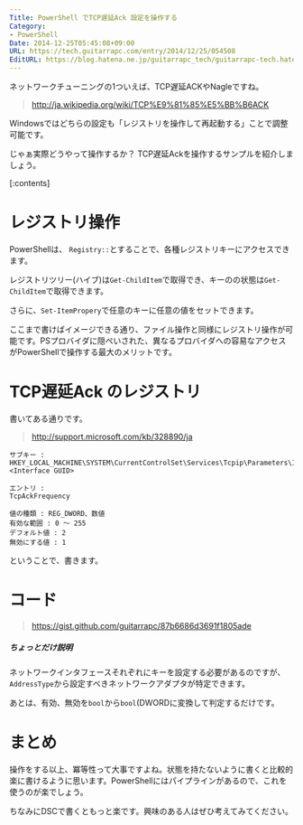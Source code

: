```yaml
---
Title: PowerShell でTCP遅延Ack 設定を操作する
Category:
- PowerShell
Date: 2014-12-25T05:45:08+09:00
URL: https://tech.guitarrapc.com/entry/2014/12/25/054508
EditURL: https://blog.hatena.ne.jp/guitarrapc_tech/guitarrapc-tech.hatenablog.com/atom/entry/8454420450077970320
---
```


ネットワークチューニングの1ついえば、TCP遅延ACKやNagleですね。

> http://ja.wikipedia.org/wiki/TCP%E9%81%85%E5%BB%B6ACK

Windowsではどちらの設定も「レジストリを操作して再起動する」ことで調整可能です。

じゃぁ実際どうやって操作するか？ TCP遅延Ackを操作するサンプルを紹介しましょう。

[:contents]

# レジストリ操作

PowerShellは、 `Registry::`とすることで、各種レジストリキーにアクセスできます。

レジストリツリー(ハイブ)は`Get-ChildItem`で取得でき、キーのの状態は`Get-ChildItem`で取得できます。

さらに、`Set-ItemPropery`で任意のキーに任意の値をセットできます。

ここまで書けばイメージできる通り、ファイル操作と同様にレジストリ操作が可能です。PSプロバイダに隠ぺいされた、異なるプロバイダへの容易なアクセスがPowerShellで操作する最大のメリットです。

# TCP遅延Ack のレジストリ

書いてある通りです。

> http://support.microsoft.com/kb/328890/ja


```
サブキー :
HKEY_LOCAL_MACHINE\SYSTEM\CurrentControlSet\Services\Tcpip\Parameters\Interfaces\<Interface GUID>

エントリ :
TcpAckFrequency

値の種類 : REG_DWORD、数値
有効な範囲 : 0 ～ 255
デフォルト値 : 2
無効にする値 : 1
```

ということで、書きます。

# コード

> https://gist.github.com/guitarrapc/87b6686d3691f1805ade

##### ちょっとだけ説明

ネットワークインタフェースそれぞれにキーを設定する必要があるのですが、`AddressType`から設定すべきネットワークアダプタが特定できます。

あとは、有効、無効を`bool`から`bool`(DWORDに変換して判定するだけです。

# まとめ

操作をする以上、冪等性って大事ですよね。状態を持たないように書くと比較的楽に書けるように思います。PowerShellにはパイプラインがあるので、これを使うのが楽でしょう。

ちなみにDSCで書くともっと楽です。興味のある人はぜひ考えてみてください。
